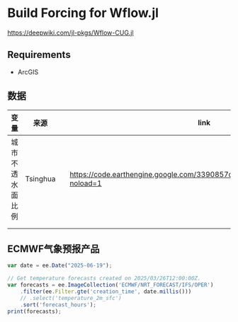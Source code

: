 # Build Forcing for Wflow.jl

<https://deepwiki.com/jl-pkgs/Wflow-CUG.jl>


## Requirements

- ArcGIS


## 数据

| 变量             | 来源     |     | link                                                                          |
| ---------------- | -------- | --- | ----------------------------------------------------------------------------- |
| 城市不透水面比例 | Tsinghua |     | https://code.earthengine.google.com/3390857ccb75bc63d6f4527fac0c227d?noload=1 |
|                  |          |     |                                                                               |
|                  |          |     |                                                                               |


## ECMWF气象预报产品

```js
var date = ee.Date("2025-06-19");

// Get temperature forecasts created on 2025/03/26T12:00:00Z.
var forecasts = ee.ImageCollection('ECMWF/NRT_FORECAST/IFS/OPER')
    .filter(ee.Filter.gte('creation_time', date.millis()))
    // .select('temperature_2m_sfc')
    .sort('forecast_hours');
print(forecasts);
```
